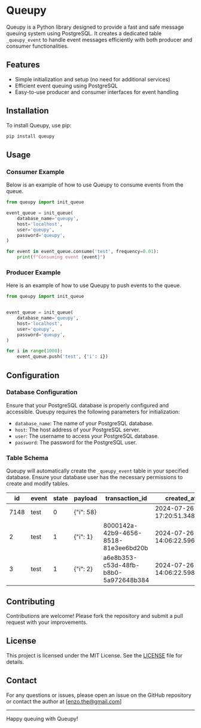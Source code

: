 # Queupy

Queupy is a Python library designed to provide a fast and safe message queuing system using PostgreSQL. It creates a dedicated table `_queupy_event` to handle event messages efficiently with both producer and consumer functionalities.

## Features

- Simple initialization and setup (no need for additional services)
- Efficient event queuing using PostgreSQL
- Easy-to-use producer and consumer interfaces for event handling

## Installation

To install Queupy, use pip:

```bash
pip install queupy
```

## Usage

### Consumer Example

Below is an example of how to use Queupy to consume events from the queue.

```python
from queupy import init_queue

event_queue = init_queue(
    database_name='queupy',
    host='localhost',
    user='queupy',
    password='queupy',
)

for event in event_queue.consume('test', frequency=0.01):
    print(f"Consuming event {event}")

```

### Producer Example

Here is an example of how to use Queupy to push events to the queue.

```python
from queupy import init_queue


event_queue = init_queue(
    database_name='queupy',
    host='localhost',
    user='queupy',
    password='queupy',
)

for i in range(1000):
    event_queue.push('test', {'i': i})

```

## Configuration

### Database Configuration

Ensure that your PostgreSQL database is properly configured and accessible. Queupy requires the following parameters for initialization:

- `database_name`: The name of your PostgreSQL database.
- `host`: The host address of your PostgreSQL server.
- `user`: The username to access your PostgreSQL database.
- `password`: The password for the PostgreSQL user.

### Table Schema

Queupy will automatically create the `_queupy_event` table in your specified database. Ensure your database user has the necessary permissions to create and modify tables.


id    | event | state |  payload   |            transaction_id            |         created_at         |         updated_at         
------|-------|-------|------------|--------------------------------------|----------------------------|----------------------------
 7148 | test  |     0 | {"i": 58}  |                                      | 2024-07-26 17:20:51.34825  | 2024-07-26 17:20:51.34825
    2 | test  |     1 | {"i": 1}   | 8000142a-42b9-4656-8518-81e3ee6bd20b | 2024-07-26 14:06:22.596648 | 2024-07-26 16:15:56.322857
    3 | test  |     1 | {"i": 2}   | a6e8b353-c53d-48fb-b8b0-5a972648b384 | 2024-07-26 14:06:22.598692 | 2024-07-26 16:15:57.381679
    

## Contributing

Contributions are welcome! Please fork the repository and submit a pull request with your improvements.

## License

This project is licensed under the MIT License. See the [LICENSE](LICENSE) file for details.

## Contact

For any questions or issues, please open an issue on the GitHub repository or contact the author at [enzo.the@gmail.com]

---

Happy queuing with Queupy!
